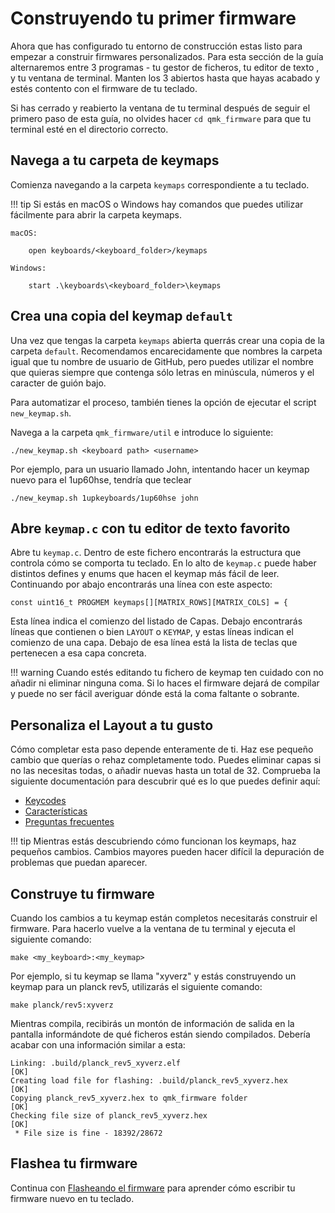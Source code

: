 # Construyendo tu primer firmware

Ahora que has configurado tu entorno de construcción estas listo para empezar a construir firmwares personalizados. Para esta sección de la guía alternaremos entre 3 programas - tu gestor de ficheros, tu editor de texto , y tu ventana de terminal. Manten los 3 abiertos hasta que hayas acabado y estés contento con el firmware de tu teclado.

Si has cerrado y reabierto la ventana de tu terminal después de seguir el primero paso de esta guía, no olvides hacer `cd qmk_firmware` para que tu terminal esté en el directorio correcto.

## Navega a tu carpeta de keymaps 

Comienza navegando a la carpeta `keymaps` correspondiente a tu teclado.

!!! tip
    Si estás en macOS o Windows hay comandos que puedes utilizar fácilmente para abrir la carpeta keymaps.

    macOS:

        open keyboards/<keyboard_folder>/keymaps

    Windows:

        start .\keyboards\<keyboard_folder>\keymaps

## Crea una copia del keymap `default`

Una vez que tengas la carpeta `keymaps` abierta querrás crear una copia de la carpeta `default`. Recomendamos encarecidamente que nombres la carpeta igual que tu nombre de usuario de GitHub, pero puedes utilizar el nombre que quieras siempre que contenga sólo letras en minúscula, números y el caracter de guión bajo.

Para automatizar el proceso, también tienes la opción de ejecutar el script `new_keymap.sh`. 

Navega a la carpeta `qmk_firmware/util` e introduce lo siguiente:

```
./new_keymap.sh <keyboard path> <username>
```

Por ejemplo, para un usuario llamado John, intentando hacer un keymap nuevo para el 1up60hse, tendría que teclear

```
./new_keymap.sh 1upkeyboards/1up60hse john
```

## Abre `keymap.c` con tu editor de texto favorito

Abre tu `keymap.c`. Dentro de este fichero encontrarás la estructura que controla cómo se comporta tu teclado. En lo alto de `keymap.c` puede haber distintos defines y enums que hacen el keymap más fácil de leer. Continuando por abajo encontrarás una línea con este aspecto:

    const uint16_t PROGMEM keymaps[][MATRIX_ROWS][MATRIX_COLS] = {

Esta línea indica el comienzo del listado de Capas. Debajo encontrarás líneas que contienen o bien `LAYOUT` o `KEYMAP`, y estas líneas indican el comienzo de una capa. Debajo de esa línea está la lista de teclas que pertenecen a esa capa concreta.

!!! warning
    Cuando estés editando tu fichero de keymap ten cuidado con no añadir ni eliminar ninguna coma. Si lo haces el firmware dejará de compilar y puede no ser fácil averiguar dónde está la coma faltante o sobrante.

## Personaliza el Layout a tu gusto

Cómo completar esta paso depende enteramente de ti. Haz ese pequeño cambio que querías o rehaz completamente todo. Puedes eliminar capas si no las necesitas todas, o añadir nuevas hasta un total de 32. Comprueba la siguiente documentación para descubrir qué es lo que puedes definir aquí:

* [Keycodes](keycodes.md)
* [Características](features.md)
* [Preguntas frecuentes](faq.md)

!!! tip
    Mientras estás descubriendo cómo funcionan los keymaps, haz pequeños cambios. Cambios mayores pueden hacer difícil la depuración de problemas que puedan aparecer.

## Construye tu firmware

Cuando los cambios a tu keymap están completos necesitarás construir el firmware. Para hacerlo vuelve a la ventana de tu terminal y ejecuta el siguiente comando:

    make <my_keyboard>:<my_keymap>

Por ejemplo, si tu keymap se llama "xyverz" y estás construyendo un keymap para un planck rev5, utilizarás el siguiente comando:

    make planck/rev5:xyverz

Mientras compila, recibirás un montón de información de salida en la pantalla informándote de qué ficheros están siendo compilados. Debería acabar con una información similar a esta:

```
Linking: .build/planck_rev5_xyverz.elf                                                              [OK]
Creating load file for flashing: .build/planck_rev5_xyverz.hex                                      [OK]
Copying planck_rev5_xyverz.hex to qmk_firmware folder                                               [OK]
Checking file size of planck_rev5_xyverz.hex                                                        [OK]
 * File size is fine - 18392/28672
```

## Flashea tu firmware

Continua con [Flasheando el firmware](tutorial_flashing.md) para aprender cómo escribir tu firmware nuevo en tu teclado.
